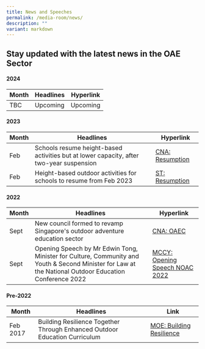 ```yaml
---
title: News and Speeches
permalink: /media-room/news/
description: ""
variant: markdown
---
```

## Stay updated with the latest news in the OAE Sector

#### 2024


| Month | Headlines | Hyperlink |
| -------- | -------- | -------- |
| TBC     |Upcoming     |  Upcoming |


#### 2023


| Month | Headlines | Hyperlink |
| -------- | -------- | -------- |
| Feb     | Schools resume height-based activities but at lower capacity, after two-year suspension     | [CNA: Resumption](https://www.channelnewsasia.com/singapore/schools-resume-height-based-activities-lower-capacity-after-two-year-suspension-3246221)     |
| Feb     | Height-based outdoor activities for schools to resume from Feb 2023     | [ST: Resumption](https://www.straitstimes.com/singapore/height-based-outdoor-activities-for-schools-to-resume-from-feb-2023)     |

#### 2022


| Month | Headlines | Hyperlink |
| -------- | -------- | -------- |
| Sept     | New council formed to revamp Singapore's outdoor adventure education sector     | [CNA: OAEC](https://www.channelnewsasia.com/singapore/council-outdoor-adventure-education-safety-infrastructure-2955191)     |
| Sept     | Opening Speech by Mr Edwin Tong, Minister for Culture, Community and Youth & Second Minister for Law at the National Outdoor Education Conference 2022     | [MCCY: Opening Speech NOAC 2022](https://www.mccy.gov.sg/about-us/news-and-resources/speeches/2022/nov/national-outdoor-education-conference-2022-on-22-september-2022)     |


#### Pre-2022


| Month | Headlines | Link |
| -------- | -------- | -------- |
| Feb 2017     | Building Resilience Together Through Enhanced Outdoor Education Curriculum     | [MOE: Building Resilience](https://www.moe.gov.sg/news/press-releases/20170223-building-resilience-together-through-enhanced-outdoor-education-curriculum)     |